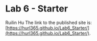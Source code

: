 # Lab 6 - Starter
Ruilin Hu
The link to the published site is: [https://hurl365.github.io/Lab6_Starter/](https://hurl365.github.io/Lab6_Starter/).
